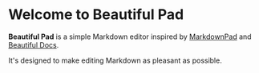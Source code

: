# Welcome to Beautiful Pad

**Beautiful Pad** is a simple Markdown editor inspired by [MarkdownPad](http://markdownpad.com) and [Beautiful Docs](http://beautifuldocs.com/).

It's designed to make editing Markdown as pleasant as possible.
